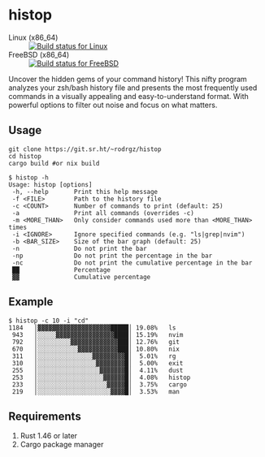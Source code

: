 # histop

<dl>
  <dt>Linux (x86_64)</dt><dd><a href="https://builds.sr.ht/~rodrgz/histop/commits/main/alpine.yml"><img src="https://builds.sr.ht/~rodrgz/histop/commits/main/alpine.yml.svg" alt="Build status for Linux" /></a></dd>
  <dt>FreeBSD (x86_64)</dt><dd><a href="https://builds.sr.ht/~rodrgz/histop/commits/main/freebsd.yml"><img src="https://builds.sr.ht/~rodrgz/histop/commits/main/freebsd.yml.svg" alt="Build status for FreeBSD" /></a></dd>
</dl>

Uncover the hidden gems of your command history! This nifty program analyzes your zsh/bash history file and presents the most frequently used commands in a visually appealing and easy-to-understand format. With powerful options to filter out noise and focus on what matters.

## Usage

```
git clone https://git.sr.ht/~rodrgz/histop
cd histop
cargo build #or nix build
```

```
$ histop -h 
Usage: histop [options]
 -h, --help       Print this help message
 -f <FILE>        Path to the history file
 -c <COUNT>       Number of commands to print (default: 25)
 -a               Print all commands (overrides -c)
 -m <MORE_THAN>   Only consider commands used more than <MORE_THAN> times
 -i <IGNORE>      Ignore specified commands (e.g. "ls|grep|nvim")
 -b <BAR_SIZE>    Size of the bar graph (default: 25)
 -n               Do not print the bar
 -np              Do not print the percentage in the bar
 -nc              Do not print the cumulative percentage in the bar
 ██               Percentage
 ▓▓               Cumulative percentage
```

## Example

```
$ histop -c 10 -i "cd"
1184   │▓▓▓▓▓▓▓▓▓▓▓▓▓▓▓▓▓▓▓▓█████│ 19.08%   ls
 943   │░░░░░▓▓▓▓▓▓▓▓▓▓▓▓▓▓▓▓████│ 15.19%   nvim
 792   │░░░░░░░░░▓▓▓▓▓▓▓▓▓▓▓▓▓███│ 12.76%   git
 670   │░░░░░░░░░░░▓▓▓▓▓▓▓▓▓▓▓███│ 10.80%   nix
 311   │░░░░░░░░░░░░░░░▓▓▓▓▓▓▓▓▓█│  5.01%   rg
 310   │░░░░░░░░░░░░░░░░▓▓▓▓▓▓▓▓█│  5.00%   exit
 255   │░░░░░░░░░░░░░░░░░▓▓▓▓▓▓▓█│  4.11%   dust
 253   │░░░░░░░░░░░░░░░░░░▓▓▓▓▓▓█│  4.08%   histop
 233   │░░░░░░░░░░░░░░░░░░░▓▓▓▓▓█│  3.75%   cargo
 219   │░░░░░░░░░░░░░░░░░░░░▓▓▓▓█│  3.53%   man
```

## Requirements

1. Rust 1.46 or later
2. Cargo package manager

